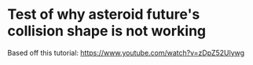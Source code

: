 # Test of why asteroid future's collision shape is not working

Based off this tutorial: https://www.youtube.com/watch?v=zDpZ52Ulywg
